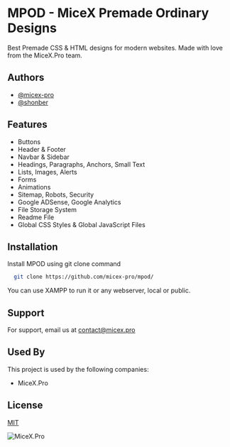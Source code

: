 
# MPOD - MiceX Premade Ordinary Designs

Best Premade CSS & HTML designs for modern websites. Made with love from the MiceX.Pro team.


## Authors

- [@micex-pro](https://github.com/micex-pro)
- [@shonber](https://www.github.com/octokatherine)


## Features

- Buttons
- Header & Footer
- Navbar & Sidebar
- Headings, Paragraphs, Anchors, Small Text
- Lists, Images, Alerts
- Forms
- Animations
- Sitemap, Robots, Security
- Google ADSense, Google Analytics
- File Storage System
- Readme File
- Global CSS Styles & Global JavaScript Files
## Installation

Install MPOD using git clone command

```bash
  git clone https://github.com/micex-pro/mpod/
```
    
You can use XAMPP to run it or any webserver, local or public.
## Support

For support, email us at contact@micex.pro


## Used By

This project is used by the following companies:

- MiceX.Pro


## License

[MIT](https://choosealicense.com/licenses/mit/)


![MiceX.Pro](https://micex.pro/assets/images/MiceX_neon.png)

